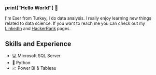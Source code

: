 ### print("Hello World") 👋

I'm Eser from Turkey, I do data analysis. I really enjoy learning new things related to data science. If you want to reach me you can check out my [LinkedIn](https://www.linkedin.com/in/eser-karaceper/) and [HackerRank](https://www.hackerrank.com/eserkaraceper88) pages.

## Skills and Experience

* 💻 Microsoft SQL Server
* 🐍 Python
* 💹 Power BI & Tableau
